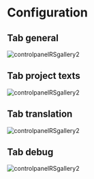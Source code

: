 # Configuration



## Tab general
![controlpanelRSgallery2](https://github.com/ThomasFinnern/J_LangMan4ExtDevProject/blob/main/Documentation/J!4x/config/config.general.png?raw=true)

## Tab project texts
![controlpanelRSgallery2](https://github.com/ThomasFinnern/J_LangMan4ExtDevProject/blob/main/Documentation/J!4x/config/config.projectTexts.png?raw=true)

## Tab translation
![controlpanelRSgallery2](https://github.com/ThomasFinnern/J_LangMan4ExtDevProject/blob/main/Documentation/J!4x/config/config.translation.png?raw=true)

## Tab debug
![controlpanelRSgallery2](https://github.com/ThomasFinnern/J_LangMan4ExtDevProject/blob/main/Documentation/J!4x/config/config.debug.png?raw=true)
